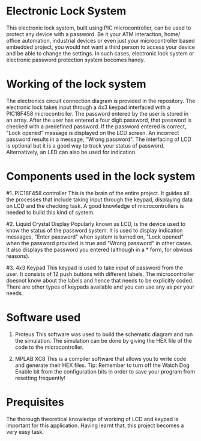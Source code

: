 # Electronic Lock System
This electronic lock system, built using PIC microcontroller, can be used to protect any device with a password. Be it your ATM interaction, home/ office automation, industrial devices or even just your microcontroller based embedded project, you would not want a third person to access your device and be able to change the settings. In such cases, electronic lock system or electronic password protection system becomes handy. 

# Working of the lock system
The electronics circuit connection diagram is provided in the repository. The electronic lock takes input through a 4x3 keypad interfaced with a PIC18F458 microcontroller. The password entered by the user is stored in an array. After the user has entered a four digit password, that password is checked with a predefined password. If the password entered is correct, "Lock opened" message is displayed on the LCD screen. An incorrect password results in a message, "Wrong password". The interfacing of LCD is optional but it is a good way to track your status of password. Alternatively, an LED can also be used for indication. 

# Components used in the lock system
#1. PIC18F458 controller
This is the brain of the entire project. It guides all the processes that include taking input through the keypad, displaying data on LCD and the checking task. A good knowledge of microcontrollers is needed to build this kind of system. 

#2. Liquid Crystal Display
Popularly known as LCD, is the device used to know the status of the password system. It is used to display indication messages, "Enter password" when system is turned on, "Lock opened" when the password provided is true and "Wrong password" in other cases. It also displays the password you entered (although in a * form, for obvious reasons). 

#3. 4x3 Keypad
This keypad is used to take input of password from the user. It consists of 12 push buttons with different labels. The microcontroller doesnot know about the labels and hence that needs to be explicitly coded. There are other types of keypads available and you can use any as per your needs.

# Software used
1. Proteus
This software was used to build the schematic diagram and run the simulation. The simulation can be done by giving the HEX file of the code to the microcontroller. 

2. MPLAB XC8
This is a compiler software that allows you to write code and generate their HEX files. 
Tip: Remember to turn off the Watch Dog Enable bit from the configuration bits in order to save your program from resetting frequently!

# Prequisites
The thorough theoretical knowledge of working of LCD and keypad is important for this application. Having learnt that, this project becomes a very easy task. 
